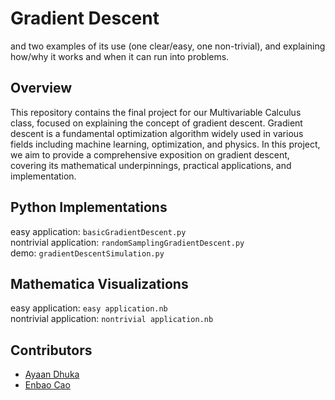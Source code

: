 # Gradient Descent
and two examples of its use (one clear/easy, one non-trivial), and explaining how/why it works and when it can run into problems.

## Overview
This repository contains the final project for our Multivariable Calculus class, focused on explaining the concept of gradient descent. Gradient descent is a fundamental optimization algorithm widely used in various fields including machine learning, optimization, and physics. In this project, we aim to provide a comprehensive exposition on gradient descent, covering its mathematical underpinnings, practical applications, and implementation.

## Python Implementations
easy application: `basicGradientDescent.py`\
nontrivial application: `randomSamplingGradientDescent.py`\
demo: `gradientDescentSimulation.py`

## Mathematica Visualizations
easy application: `easy application.nb`\
nontrivial application: `nontrivial application.nb`

## Contributors
- [Ayaan Dhuka](https://github.com/Nobbertins)
- [Enbao Cao](https://github.com/ecao77)
